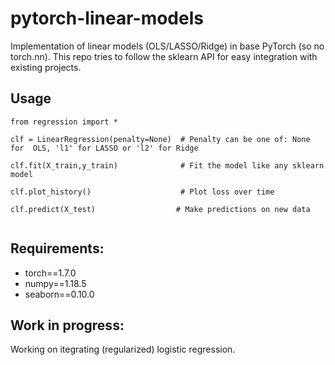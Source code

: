 # pytorch-linear-models
Implementation of linear models (OLS/LASSO/Ridge) in base PyTorch (so no torch.nn). This repo tries to follow the sklearn API for easy integration with existing projects.

## Usage
```
from regression import *

clf = LinearRegression(penalty=None)  # Penalty can be one of: None for  OLS, 'l1' for LASSO or 'l2' for Ridge

clf.fit(X_train,y_train)              # Fit the model like any sklearn model

clf.plot_history()                    # Plot loss over time

clf.predict(X_test)                  # Make predictions on new data


``` 

## Requirements:
* torch==1.7.0
* numpy==1.18.5
* seaborn==0.10.0

## Work in progress:
Working on itegrating (regularized) logistic regression.
